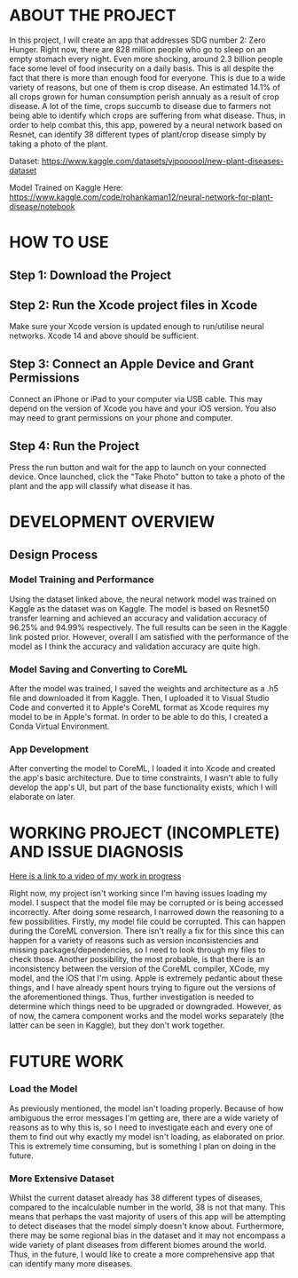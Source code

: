 # ABOUT THE PROJECT

In this project, I will create an app that addresses SDG number 2: Zero Hunger. Right now, there are 828 million people who go to sleep on an empty stomach every night. Even more shocking, around 2.3 billion people face some level of food insecurity on a daily basis. This is all despite the fact that there is more than enough food for everyone. This is due to a wide variety of reasons, but one of them is crop disease. An estimated 14.1% of all crops grown for human consumption perish annualy as a result of crop disease. A lot of the time, crops succumb to disease due to farmers not being able to identify which crops are suffering from what disease. Thus, in order to help combat this, this app, powered by a neural network based on Resnet, can identify 38 different types of plant/crop disease simply by taking a photo of the plant.


Dataset: https://www.kaggle.com/datasets/vipoooool/new-plant-diseases-dataset

Model Trained on Kaggle Here: https://www.kaggle.com/code/rohankaman12/neural-network-for-plant-disease/notebook

# HOW TO USE

## Step 1: Download the Project


## Step 2: Run the Xcode project files in Xcode

Make sure your Xcode version is updated enough to run/utilise neural networks. Xcode 14 and above should be sufficient.


## Step 3: Connect an Apple Device and Grant Permissions

Connect an iPhone or iPad to your computer via USB cable. This may depend on the version of Xcode you have and your iOS version. You also may need to grant permissions on your phone and computer.


## Step 4: Run the Project

Press the run button and wait for the app to launch on your connected device. Once launched, click the "Take Photo" button to take a photo of the plant and the app will classify what disease it has.


# DEVELOPMENT OVERVIEW

## Design Process

### Model Training and Performance

Using the dataset linked above, the neural network model was trained on Kaggle as the dataset was on Kaggle. The model is based on Resnet50 transfer learning and achieved an accuracy and validation accuracy of 96.25% and 94.99% respectively. The full results can be seen in the Kaggle link posted prior. However, overall I am satisfied with the performance of the model as I think the accuracy and validation accuracy are quite high. 

### Model Saving and Converting to CoreML

After the model was trained, I saved the weights and architecture as a .h5 file and downloaded it from Kaggle. Then, I uploaded it to Visual Studio Code and converted it to Apple's CoreML format as Xcode requires my model to be in Apple's format. In order to be able to do this, I created a Conda Virtual Environment.

### App Development

After converting the model to CoreML, I loaded it into Xcode and created the app's basic architecture. Due to time constraints, I wasn't able to fully develop the app's UI, but part of the base functionality exists, which I will elaborate on later.

# WORKING PROJECT (INCOMPLETE) AND ISSUE DIAGNOSIS

[Here is a link to a video of my work in progress](https://youtube.com/shorts/wAyegYnMT98)


Right now, my project isn't working since I'm having issues loading my model. I suspect that the model file may be corrupted or is being accessed incorrectly. After doing some research, I narrowed down the reasoning to a few possibilities. Firstly, my model file could be corrupted. This can happen during the CoreML conversion. There isn't really a fix for this since this can happen for a variety of reasons such as version inconsistencies and missing packages/dependencies, so I need to look through my files to check those. Another possibility, the most probable, is that there is an inconsistency between the version of the CoreML compiler, XCode, my model, and the iOS that I'm using. Apple is extremely pedantic about these things, and I have already spent hours trying to figure out the versions of the aforementioned things. Thus, further investigation is needed to determine which things need to be upgraded or downgraded. However, as of now, the camera component works and the model works separately (the latter can be seen in Kaggle), but they don't work together.


# FUTURE WORK

### Load the Model

As previously mentioned, the model isn't loading properly. Because of how ambiguous the error messages I'm getting are, there are a wide variety of reasons as to why this is, so I need to investigate each and every one of them to find out why exactly my model isn't loading, as elaborated on prior. This is extremely time consuming, but is something I plan on doing in the future.

### More Extensive Dataset

Whilst the current dataset already has 38 different types of diseases, compared to the incalculable number in the world, 38 is not that many. This means that perhaps the vast majority of users of this app will be attempting to detect diseases that the model simply doesn't know about. Furthermore, there may be some regional bias in the dataset and it may not encompass a wide variety of plant diseases from different biomes around the world. Thus, in the future, I would like to create a more comprehensive app that can identify many more diseases.
